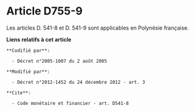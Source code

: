 # Article D755-9

Les articles D. 541-8 et D. 541-9 sont applicables en Polynésie française.

**Liens relatifs à cet article**

	**Codifié par**:

	  - Décret n°2005-1007 du 2 août 2005

	**Modifié par**:

	  - Décret n°2012-1452 du 24 décembre 2012 - art. 3

	**Cite**:

	  - Code monétaire et financier - art. D541-8
